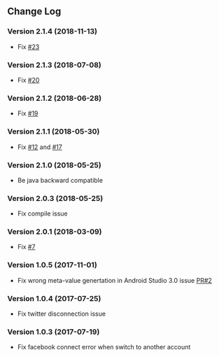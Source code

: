 ## Change Log

### Version 2.1.4 (2018-11-13)
- Fix [#23](https://github.com/jaychang0917/SimpleAuth/issues/23)

### Version 2.1.3 (2018-07-08)
- Fix [#20](https://github.com/jaychang0917/SimpleAuth/issues/20)

### Version 2.1.2 (2018-06-28)
- Fix [#19](https://github.com/jaychang0917/SimpleAuth/issues/19)

### Version 2.1.1 (2018-05-30)
- Fix [#12](https://github.com/jaychang0917/SimpleAuth/issues/12) and [#17](https://github.com/jaychang0917/SimpleAuth/issues/17)

### Version 2.1.0 (2018-05-25)
- Be java backward compatible

### Version 2.0.3 (2018-05-25)
- Fix compile issue

### Version 2.0.1 (2018-03-09)
- Fix [#7](https://github.com/jaychang0917/SimpleAuth/issues/7)

### Version 1.0.5 (2017-11-01)
- Fix wrong meta-value genertation in Android Studio 3.0 issue [PR#2](https://github.com/jaychang0917/SimpleAuth/pull/2)

### Version 1.0.4 (2017-07-25)
- Fix twitter disconnection issue

### Version 1.0.3 (2017-07-19)
- Fix facebook connect error when switch to another account
